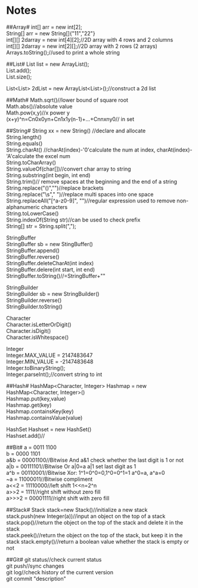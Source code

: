 Notes=================##Array#int[] arr = new int[2];  String[] arr = new String[]{"11","22"}  int[][] 2darray = new int[4][2];//2D array with 4 rows and 2 columns  int[][] 2darray = new int[2][];//2D array with 2 rows (2 arrays)  Arrays.toString();//used to print a whole string  ##List#List<Integer> list = new ArrayList<Integer>();  List.add();  List.size();  List<List<Integer>> 2dList = new ArrayList<List<Integer>>();//construct a 2d list  ##Math#Math.sqrt()//lower bound of square root  Math.abs()//absolute value  Math.pow(x,y)//x power y  (x+y)^n=Cn0x0yn+Cn1x1y(n-1)+...+Cnnxny0// in set##String#String xx = new String() //declare and allocate  String.length()  String.equals()  String.charAt()  //charAt(index)-'0'calculate the num at index, charAt(index)-'A'calculate the excel num  String.toCharArray()  String.valueOf(char[])//convert char array to string  String.substring(int begin, int end)  String.trim()// remove spaces at the beginning and the end of a string  String.replace("()","")//replace brackets  String.replace("\\s"," ")//replace multi spaces into one space  String.replaceAll("[^a-z0-9]", "")//regular expression used to remove non-alphanumeric characters  String.toLowerCase()  String.indexOf(String str)//can be used to check prefix  String[] str = String.split(",");  StringBuffer  StringBuffer sb = new StingBuffer()  StringBuffer.append()  StringBuffer.reverse()  StringBuffer.deleteCharAt(int index)  StringBuffer.delere(int start, int end)  StringBuffer.toString()//=StringBuffer+""  StringBuilder  StringBuilder sb = new StringBuilder()  StringBuilder.reverse()  StringBuilder.toString()  Character  Character.isLetterOrDigit()  Character.isDigit()  Character.isWhitespace()  Integer  Integer.MAX_VALUE = 2147483647  Integer.MIN_VALUE = -2147483648  Integer.toBinaryString();  Integer.parseInt();//convert string to int  ##Hash#HashMap<Character, Integer> Hashmap = new HashMap<Character, Integer>()    Hashmap.put(key,value)  Hashmap.get(key)  Hashmap.containsKey(key)  Hashmap.containsValue(value)  HashSet<Integer> Hashset = new HashSet<Integer>()  Hashset.add()//##Bit#a = 0011 1100  b = 0000 1101  a&b = 00001100//Bitwise And a&1 check whether the last digit is 1 or not   a|b = 00111101//Bitwise Or a|0=a a|1 set last digit as 1   a^b = 00110001//Bitwise Xor: 1^1=0^0=0,1^0=0^1=1 a^0=a, a^a=0  ~a = 11000011//Bitwise compliment  a<<2 = 11110000//left shift 1<<n=2^n  a>>2 = 1111//right shift without zero fill  a>>>2 = 00001111//right shift with zero fill  ##Stack#Stack stack=new Stack()//initialize a new stack  stack.push(new Integer(a))//input an object on the top of a stack  stack.pop()//return the object on the top of the stack and delete it in the stack  stack.peek()//return the object on the top of the stack, but keep it in the stackstack.empty()//return a boolean value whether the stack is empty or not    ##Git#git status//check current status  git push//sync changes  git log//check history of the current version  git commit "description"
